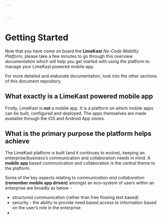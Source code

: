 ```yaml
---


---
```


<h1 id="getting-started">Getting Started</h1>
<p>Now that you have come on board the <strong>LimeKast</strong> <em>No-Code Mobility Platform</em>, please take a few minutes to go through this overview documentation which will help you get started with using the platform to manage your LimeKast powered mobile app.</p>
<p>For more detailed and elaborate documentation, look into the other sections of this document repository.</p>
<h2 id="what-exactly-is-a-limekast-powered-mobile-app">What exactly is a LimeKast powered mobile app</h2>
<p>Firstly, LimeKast is <strong>not</strong> a mobile app. It is a platform on which mobile apps can be built, configured and deployed. The apps themselves are made available through the iOS and Android App stores.</p>
<h2 id="what-is-the-primary-purpose-the-platform-helps-achieve">What is the primary purpose the platform helps achieve</h2>
<p>The LimeKast platform is built (and it continues to evolve), keeping an enterprise/business’s communication and collaboration needs in mind. A <strong>mobile app</strong> based communication and collaboration is the central theme to the platform.</p>
<p>Some of the key aspects relating to <em>communication and collaboration</em> <strong>(remember mobile app driven)</strong> amongst an eco-system of users within an enterprise are broadly as below -</p>
<ul>
<li>structured communication (rather than free flowing text based)</li>
<li>security - the ability to provide need based access to information based on the user’s role in the enterprise</li>
<li></li>
</ul>

